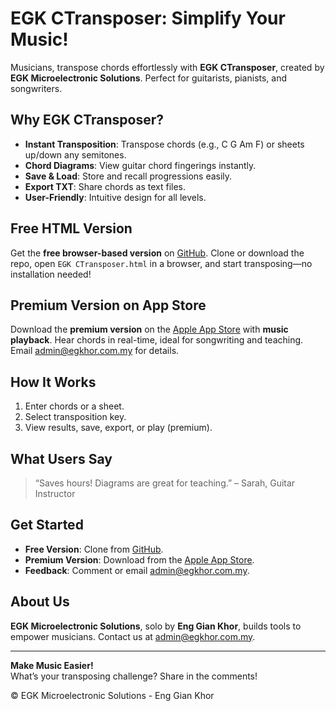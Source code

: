 # EGK CTransposer: Simplify Your Music!

Musicians, transpose chords effortlessly with **EGK CTransposer**, created by **EGK Microelectronic Solutions**. Perfect for guitarists, pianists, and songwriters.

## Why EGK CTransposer?
- **Instant Transposition**: Transpose chords (e.g., C G Am F) or sheets up/down any semitones.
- **Chord Diagrams**: View guitar chord fingerings instantly.
- **Save & Load**: Store and recall progressions easily.
- **Export TXT**: Share chords as text files.
- **User-Friendly**: Intuitive design for all levels.

## Free HTML Version
Get the **free browser-based version** on [GitHub](https://github.com/egkhor/EGKChordsTransposer). Clone or download the repo, open `EGK CTransposer.html` in a browser, and start transposing—no installation needed!

## Premium Version on App Store
Download the **premium version** on the [Apple App Store](https://apps.apple.com/my/app/egk-ctransposer/id6748041656) with **music playback**. Hear chords in real-time, ideal for songwriting and teaching. Email [admin@egkhor.com.my](mailto:admin@egkhor.com.my) for details.

## How It Works
1. Enter chords or a sheet.
2. Select transposition key.
3. View results, save, export, or play (premium).

## What Users Say
> “Saves hours! Diagrams are great for teaching.” – Sarah, Guitar Instructor

## Get Started
- **Free Version**: Clone from [GitHub](https://github.com/egkhor/EGKChordsTransposer).
- **Premium Version**: Download from the [Apple App Store](https://apps.apple.com/my/app/egk-ctransposer/id6748041656).
- **Feedback**: Comment or email [admin@egkhor.com.my](mailto:admin@egkhor.com.my).

## About Us
**EGK Microelectronic Solutions**, solo by **Eng Gian Khor**, builds tools to empower musicians. Contact us at [admin@egkhor.com.my](mailto:admin@egkhor.com.my).

---

**Make Music Easier!**  
What’s your transposing challenge? Share in the comments!

© EGK Microelectronic Solutions - Eng Gian Khor
